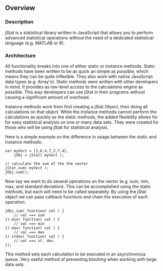 ## Overview

### Description

jStat is a statistical library written in JavaScript that allows you to perform advanced statistical operations without the need of a dedicated statistical language (e.g. MATLAB or R).

### Architecture

All functionality breaks into one of either static or instance methods. Static methods have been written to be as quick an simple as possible, which means they can be quite inflexible. They also work with native JavaScript data types (e.g. Array's). Static methods were written with other developers in mind. It provides as low-level access to the calculations engine as possible. This way developers can use jStat in their programs without causing a significant amount of overhead.

Instance methods work from first creating a jStat Object, then doing all calculations on that object. While the instance methods cannot perform the calculations as quickly as the static methods, the added flexibility allows for for easy statistical analysis on one or many data sets. They were created for those who will be using jStat for statistical analysis.

Here is a simple example on the difference in usage between the static and instance methods:

	var myVect = [2,6,4,7,2,7,4],
		jObj = jStat( myVect );

	// calculate the sum of the the vector
	jStat.sum( myVect );
	jObj.sum();

Now say we want to do several operations on the vector (e.g. sum, min, max, and standard deviation). This can be accomplished using the static methods, but each will need to be called separately. By using the jStat object we can pass callback functions and chain the execution of each operation:

	jObj.sum( function( val ) {
		// val === sum
	}).min( function( val ) {
		// val === min
	}).max( function( val ) {
		// val === max
	}).stdev( function( val ) {
		// val === st. dev.
	});

This method sets each calculation to be executed in an asynchronous queue. Very useful method of preventing blocking when working with large data sets.
